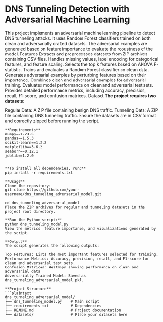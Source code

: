 # DNS Tunneling Detection with Adversarial Machine Learning
This project implements an adversarial machine learning pipeline to detect DNS tunneling attacks. It uses Random Forest classifiers trained on both clean and adversarially crafted datasets. The adversarial examples are generated based on feature importance to evaluate the robustness of the model.
Features
Extracts and preprocesses datasets from ZIP archives containing CSV files.
Handles missing values, label encoding for categorical features, and feature scaling.
Selects the top k features based on ANOVA F-statistic.
Trains and evaluates a Random Forest classifier on clean data.
Generates adversarial examples by perturbing features based on their importance.
Combines clean and adversarial examples for adversarial training.
Evaluates model performance on clean and adversarial test sets.
Provides detailed performance metrics, including accuracy, precision, recall, F1-score, and confusion matrices.
Dataset
**The project requires two datasets**:

Regular Data: A ZIP file containing benign DNS traffic.
Tunneling Data: A ZIP file containing DNS tunneling traffic.
Ensure the datasets are in CSV format and correctly zipped before running the script.
```plaintext
**Requirements**
numpy==1.23.5
pandas==1.5.3
scikit-learn==1.2.2
matplotlib==3.6.2
seaborn==0.12.1
joblib==1.2.0


**To install all dependencies, run:**
pip install -r requirements.txt

**Usage**
Clone the repository:
git clone https://github.com/your-username/dns_tunneling_adversarial_model.git

cd dns_tunneling_adversarial_model
Place the ZIP archives for regular and tunneling datasets in the project root directory.

**Run the Python script:**
python dns_tunneling_model.py
View the metrics, feature importance, and visualizations generated by the script.

**Output**
The script generates the following outputs:

Top Features: Lists the most important features selected for training.
Performance Metrics: Accuracy, precision, recall, and F1-score for clean and adversarial test sets.
Confusion Matrices: Heatmaps showing performance on clean and adversarial data.
Adversarially Trained Model: Saved as dns_tunneling_adversarial_model.pkl.

**Project Structure**
```plaintext
dns_tunneling_adversarial_model/
├── dns_tunneling_model.py    # Main script
├── requirements.txt          # Dependencies
├── README.md                 # Project documentation
└── datasets/                 # Place your datasets here

